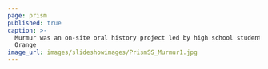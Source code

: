 ```yaml
---
page: prism
published: true
caption: >-
  Murmur was an on-site oral history project led by high school students in
  Orange
image_url: images/slideshowimages/PrismSS_Murmur1.jpg
---
```

